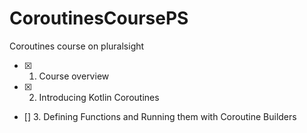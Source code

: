 # CoroutinesCoursePS
Coroutines course on pluralsight

- [x] 1. Course overview
- [x] 2. Introducing Kotlin Coroutines 
- [] 3. Defining Functions and Running them with Coroutine Builders
